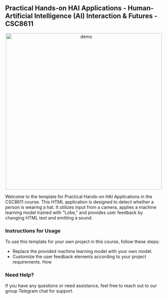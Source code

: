 ## Practical Hands-on HAI Applications - Human-Artificial Intelligence (AI) Interaction & Futures - CSC8611

<p align="center">
  <img src="https://github.com/guardeec/haii_practical_template/blob/main/readme/demo.png?raw=true" alt="demo" width="500" />
</p>

Welcome to the template for Practical Hands-on HAI Applications in the CSC8611 course. This HTML application is designed to detect whether a person is wearing a hat. It utilizes input from a camera, applies a machine learning model trained with "Lobe," and provides user feedback by changing HTML text and emitting a sound.

### Instructions for Usage

To use this template for your own project in this course, follow these steps:

- Replace the provided machine learning model with your own model.
- Customize the user feedback elements according to your project requirements.
How 

### Need Help?

If you have any questions or need assistance, feel free to reach out to our group Telegram chat for support.